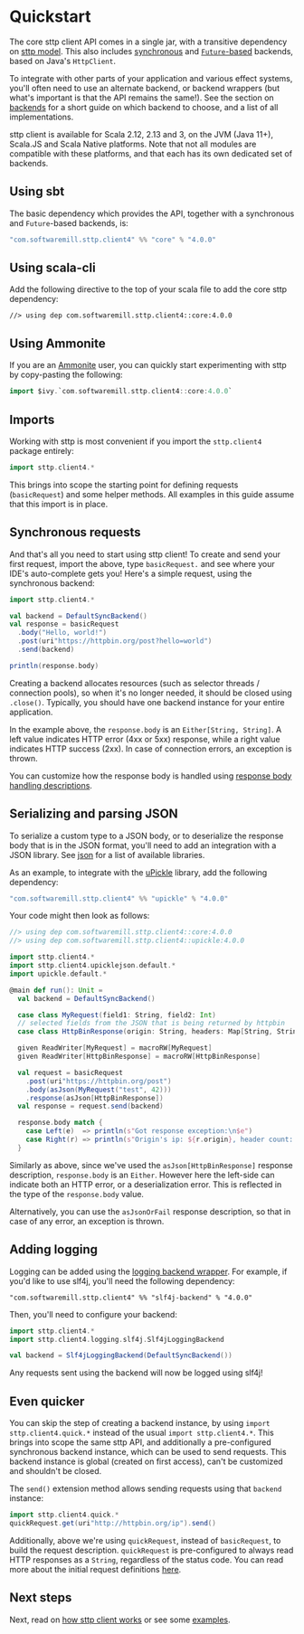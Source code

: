 # Quickstart

The core sttp client API comes in a single jar, with a transitive dependency on [sttp model](https://github.com/softwaremill/sttp-model). 
This also includes [synchronous](backends/synchronous.md) and [`Future`-based](backends/future.md) backends, based on Java's `HttpClient`.

To integrate with other parts of your application and various effect systems, you'll often need to use an alternate backend, or backend wrappers (but what's important is that the API remains the same!). See the section on [backends](backends/summary.md) for a short guide on which backend to choose, and a list of all implementations.

sttp client is available for Scala 2.12, 2.13 and 3, on the JVM (Java 11+), Scala.JS and Scala Native platforms. Note that not all modules are compatible with these platforms, and that each has its own dedicated set of backends.

## Using sbt

The basic dependency which provides the API, together with a synchronous and `Future`-based backends, is:

```scala
"com.softwaremill.sttp.client4" %% "core" % "4.0.0"
```

## Using scala-cli

Add the following directive to the top of your scala file to add the core sttp dependency:

```
//> using dep com.softwaremill.sttp.client4::core:4.0.0
```

## Using Ammonite

If you are an [Ammonite](https://ammonite.io) user, you can quickly start experimenting with sttp by copy-pasting the following:

```scala
import $ivy.`com.softwaremill.sttp.client4::core:4.0.0`
```

## Imports

Working with sttp is most convenient if you import the `sttp.client4` package entirely:

```scala
import sttp.client4.*
```

This brings into scope the starting point for defining requests (`basicRequest`) and some helper methods. All examples in this guide assume that this import is in place.

## Synchronous requests

And that's all you need to start using sttp client! To create and send your first request, import the above, type `basicRequest.` and see where your IDE's auto-complete gets you! Here's a simple request, using the synchronous backend:

```scala
import sttp.client4.*

val backend = DefaultSyncBackend()
val response = basicRequest
  .body("Hello, world!")  
  .post(uri"https://httpbin.org/post?hello=world")
  .send(backend)

println(response.body)            
```

Creating a backend allocates resources (such as selector threads / connection pools), so when it's no longer needed, it
should be closed using `.close()`. Typically, you should have one backend instance for your entire application.

In the example above, the `response.body` is an `Either[String, String]`. A left value indicates HTTP error (4xx or 5xx) 
response, while a right value indicates HTTP success (2xx). In case of connection errors, an exception is thrown.

You can customize how the response body is handled using [response body handling descriptions](responses/body.md).

## Serializing and parsing JSON

To serialize a custom type to a JSON body, or to deserialize the response body that is in the JSON format, you'll need
to add an integration with a JSON library. See [json](other/json.md) for a list of available libraries.

As an example, to integrate with the [uPickle](https://github.com/com-lihaoyi/upickle) library, add the following
dependency:

```scala
"com.softwaremill.sttp.client4" %% "upickle" % "4.0.0"
```

Your code might then look as follows:

```scala
//> using dep com.softwaremill.sttp.client4::core:4.0.0
//> using dep com.softwaremill.sttp.client4::upickle:4.0.0

import sttp.client4.*
import sttp.client4.upicklejson.default.*
import upickle.default.*

@main def run(): Unit =
  val backend = DefaultSyncBackend()

  case class MyRequest(field1: String, field2: Int)
  // selected fields from the JSON that is being returned by httpbin
  case class HttpBinResponse(origin: String, headers: Map[String, String])

  given ReadWriter[MyRequest] = macroRW[MyRequest]
  given ReadWriter[HttpBinResponse] = macroRW[HttpBinResponse]

  val request = basicRequest
    .post(uri"https://httpbin.org/post")
    .body(asJson(MyRequest("test", 42)))
    .response(asJson[HttpBinResponse])
  val response = request.send(backend)

  response.body match {
    case Left(e)  => println(s"Got response exception:\n$e")
    case Right(r) => println(s"Origin's ip: ${r.origin}, header count: ${r.headers.size}")
  }
```

Similarly as above, since we've used the `asJson[HttpBinResponse]` response description, `response.body` is an 
`Either`. However here the left-side can indicate both an HTTP error, or a deserialization error. This is 
reflected in the type of the `response.body` value.

Alternatively, you can use the `asJsonOrFail` response description, so that in case of any error, an exception is
thrown.

## Adding logging

Logging can be added using the [logging backend wrapper](backends/wrappers/logging.md). For example, if you'd like to
use slf4j, you'll need the following dependency:

```
"com.softwaremill.sttp.client4" %% "slf4j-backend" % "4.0.0"
```

Then, you'll need to configure your backend:

```scala
import sttp.client4.*
import sttp.client4.logging.slf4j.Slf4jLoggingBackend

val backend = Slf4jLoggingBackend(DefaultSyncBackend())
```

Any requests sent using the backend will now be logged using slf4j!

## Even quicker

You can skip the step of creating a backend instance, by using `import sttp.client4.quick.*` instead of the usual `import sttp.client4.*`.
This brings into scope the same sttp API, and additionally a pre-configured synchronous backend instance, which can be used to send requests. 
This backend instance is global (created on first access), can't be customized and shouldn't be closed.

The `send()` extension method allows sending requests using that `backend` instance:

```scala
import sttp.client4.quick.*
quickRequest.get(uri"http://httpbin.org/ip").send()
```

Additionally, above we're using `quickRequest`, instead of `basicRequest`, to build the request description. 
`quickRequest` is pre-configured to always read HTTP responses as a `String`, regardless of the status code. 
You can read more about the initial request definitions [here](requests/basics.md).

## Next steps

Next, read on [how sttp client works](how.md) or see some [examples](examples.md).
